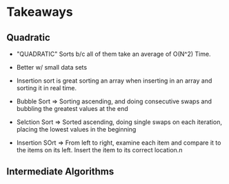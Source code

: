 # Takeaways
## Quadratic
- "QUADRATIC" Sorts b/c all of them take an average of O(N^2) Time.
- Better w/ small data sets
- Insertion sort is great sorting an array when inserting in an array and sorting it in real time.

- Bubble Sort => Sorting ascending, and doing consecutive swaps and bubbling the greatest values at the end
- Selction Sort => Sorted ascending, doing single swaps on each iteration, placing the lowest values in the beginning
- Insertion SOrt => From left to right, examine each item and compare it to the items on its left. Insert the item to its correct location.n   

## Intermediate Algorithms
